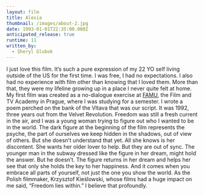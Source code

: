```yaml
---
layout: film
title: Alexia
thumbnail: /images/about-2.jpg
date: 1993-01-01T22:35:00.000Z
anticipated_release: true
runtime: 11
written_by:
  - Sheryl Glubok
---
```

I just love this film. It’s such a pure expression of my 22 YO self living outside of the US for the first time. I was free, I had no expectations. I also had no experience with film other than knowing that I loved them. More than that, they were my lifeline growing up in a place I never quite felt at home. My first film was created as a no-dialogue exercise at [FAMU](https://www.famu.cz/en/), the Film and TV Academy in Prague, where I was studying for a semester. I wrote a poem perched on the bank of the Vltava that was our script. It was 1992, three years out from the Velvet Revolution. Freedom was still a fresh current in the air, and I was a young woman trying to figure out who I wanted to be in the world. The dark figure at the beginning of the film represents the psyche, the part of ourselves we keep hidden in the shadows, out of view of others. But she doesn’t understand that yet. All she knows is her discontent. She wants her older lover to help. But they are out of sync. The younger man in the subway dressed like the figure in her dream, might hold the answer. But he doesn’t. The figure returns in her dream and helps her see that only she holds the key to her happiness. And it comes when you embrace all parts of yourself, not just the one you show the world. As the Polish filmmaker, Krzysztof Kieślowski, whose films had a huge impact on me said, “Freedom lies within.” I believe that profoundly.
